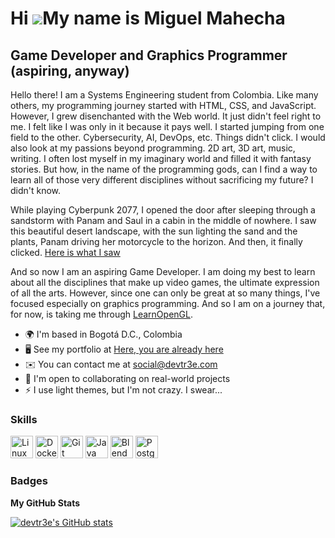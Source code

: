 Hi ![](https://user-images.githubusercontent.com/18350557/176309783-0785949b-9127-417c-8b55-ab5a4333674e.gif)My name is Miguel Mahecha
======================================================================================================================================

Game Developer and Graphics Programmer (aspiring, anyway)
------------------------

Hello there! I am a Systems Engineering student from Colombia. Like many others, my programming journey started with HTML, CSS, and JavaScript. However, I grew disenchanted with the Web world. It just didn't feel right to me. I felt like I was only in it
because it pays well. I started jumping from one field to the other. Cybersecurity, AI, DevOps, etc. Things didn't click. I would also look at my passions beyond programming. 2D art, 3D art, music, writing. I often lost myself in my imaginary world and filled it with fantasy stories. But how, in the name of the programming gods, can I find a way to learn all of those very different disciplines without sacrificing my future? I didn't know.

While playing Cyberpunk 2077, I opened the door after sleeping through a sandstorm with Panam and Saul in a cabin in the middle of nowhere. I saw this beautiful desert landscape, with the sun lighting the sand and the plants, Panam driving her motorcycle to the horizon. And then, it finally clicked. [Here is what I saw](https://www.youtube.com/watch?v=2Zj0wTgtGiM&list=PLEFkThFf5KZhMdeqNDJtelICt3qmQ4_hT&index=5&t=21m43s)

And so now I am an aspiring Game Developer. I am doing my best to learn about all the disciplines that make up video games, the ultimate expression of all the arts. However, since one can only be great at so many things, I've focused especially on graphics programming. And so I am on a journey that, for now, is taking me through [LearnOpenGL](https://learnopengl.com/).

* 🌍  I'm based in Bogotá D.C., Colombia
* 🖥️  See my portfolio at [Here, you are already here](https://www.github.com/devtr3ee)
* ✉️  You can contact me at [social@devtr3e.com](mailto:social@devtr3e.com)
* 🤝  I'm open to collaborating on real-world projects
* ⚡  I use light themes, but I'm not crazy. I swear...

### Skills

<p align="left">
<a href="https://www.linux.org" target="_blank" rel="noreferrer"><img src="https://raw.githubusercontent.com/danielcranney/readme-generator/main/public/icons/skills/linux-colored.svg" width="36" height="36" alt="Linux" /></a>
<a href="https://www.docker.com/" target="_blank" rel="noreferrer"><img src="https://raw.githubusercontent.com/danielcranney/readme-generator/main/public/icons/skills/docker-colored.svg" width="36" height="36" alt="Docker" /></a>
<a href="https://git-scm.com/" target="_blank" rel="noreferrer"><img src="https://raw.githubusercontent.com/danielcranney/readme-generator/main/public/icons/skills/git-colored.svg" width="36" height="36" alt="Git" /></a>
<a href="https://www.oracle.com/java/" target="_blank" rel="noreferrer"><img src="https://raw.githubusercontent.com/danielcranney/readme-generator/main/public/icons/skills/java-colored.svg" width="36" height="36" alt="Java" /></a>
<!-- <a href="https://developer.mozilla.org/en-US/docs/Web/JavaScript" target="_blank" rel="noreferrer"><img src="https://raw.githubusercontent.com/danielcranney/readme-generator/main/public/icons/skills/javascript-colored.svg" width="36" height="36" alt="JavaScript" /></a>
<a href="https://www.typescriptlang.org/" target="_blank" rel="noreferrer"><img src="https://raw.githubusercontent.com/danielcranney/readme-generator/main/public/icons/skills/typescript-colored.svg" width="36" height="36" alt="TypeScript" /></a>
<a href="https://nextjs.org/docs" target="_blank" rel="noreferrer"><img src="https://raw.githubusercontent.com/danielcranney/readme-generator/main/public/icons/skills/nextjs-colored.svg" width="36" height="36" alt="NextJs" /></a> -->
<a href="https://www.blender.org/" target="_blank" rel="noreferrer"><img src="https://raw.githubusercontent.com/danielcranney/readme-generator/main/public/icons/skills/blender-colored.svg" width="36" height="36" alt="Blender" /></a>
<a href="https://www.postgresql.org/" target="_blank" rel="noreferrer"><img src="https://raw.githubusercontent.com/danielcranney/readme-generator/main/public/icons/skills/postgresql-colored.svg" width="36" height="36" alt="PostgreSQL" /></a>
<!-- <a href="https://www.mongodb.com/" target="_blank" rel="noreferrer"><img src="https://raw.githubusercontent.com/danielcranney/readme-generator/main/public/icons/skills/mongodb-colored.svg" width="36" height="36" alt="MongoDB" /></a> -->
</p>

### Badges

<b>My GitHub Stats</b>

<a href="http://www.github.com/devtr3ee"><img src="https://github-readme-stats.vercel.app/api?username=devtr3ee&show_icons=true&hide=&count_private=true&title_color=3382ed&text_color=000000&icon_color=3382ed&bg_color=ffffff&hide_border=true&show_icons=true" alt="devtr3e's GitHub stats" /></a>
